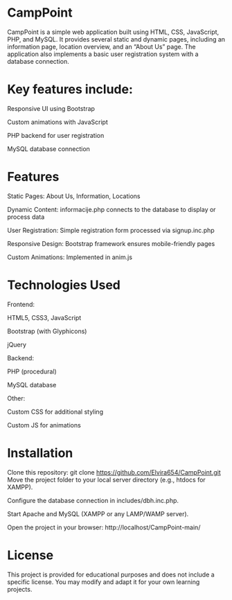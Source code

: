 # CampPoint

CampPoint is a simple web application built using HTML, CSS, JavaScript, PHP, and MySQL.
It provides several static and dynamic pages, including an information page, location overview, and an “About Us” page.
The application also implements a basic user registration system with a database connection.

# Key features include:

Responsive UI using Bootstrap

Custom animations with JavaScript

PHP backend for user registration

MySQL database connection

# Features
Static Pages: About Us, Information, Locations

Dynamic Content: informacije.php connects to the database to display or process data

User Registration: Simple registration form processed via signup.inc.php

Responsive Design: Bootstrap framework ensures mobile-friendly pages

Custom Animations: Implemented in anim.js

# Technologies Used
Frontend:

HTML5, CSS3, JavaScript

Bootstrap (with Glyphicons)

jQuery

Backend:

PHP (procedural)

MySQL database

Other:

Custom CSS for additional styling

Custom JS for animations

# Installation
Clone this repository:
git clone https://github.com/Elvira654/CampPoint.git
Move the project folder to your local server directory (e.g., htdocs for XAMPP).

Configure the database connection in includes/dbh.inc.php.

Start Apache and MySQL (XAMPP or any LAMP/WAMP server).

Open the project in your browser:
http://localhost/CampPoint-main/

# License
This project is provided for educational purposes and does not include a specific license.
You may modify and adapt it for your own learning projects.
